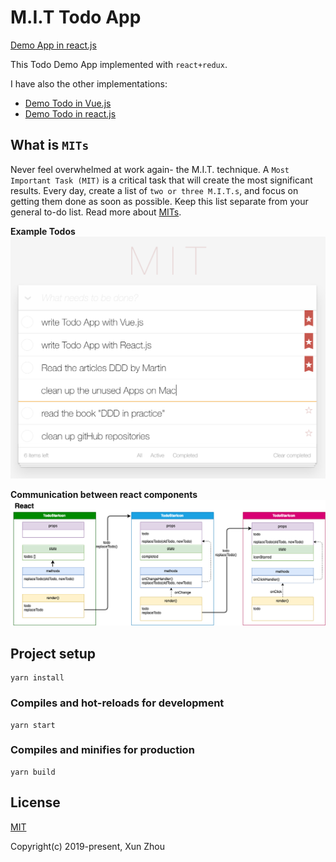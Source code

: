 # M.I.T Todo App

[Demo App in react.js](https://mit-todo-redux.netlify.com/)

This Todo Demo App implemented with `react+redux`.

I have also the other implementations:
- [Demo Todo in Vue.js](https://mit-todo.netlify.com/)
- [Demo Todo in react.js](https://mit-todo-react.netlify.com/)

## What is `MITs`
Never feel overwhelmed at work again- the M.I.T. technique. A `Most Important Task (MIT)` is a 
critical task that will create the most significant results. 
Every day, create a list of `two or three M.I.T.s`, and focus on getting them done as soon as 
possible. Keep this list separate from your general to-do list. Read more about [MITs](https://personalmba.com/most-important-tasks/).  

**Example Todos**
![homepage](./public/screenshot_todo.png)

**Communication between react components**
![homepage](./public/screenshot_react_delegation.png)



## Project setup
```
yarn install
```

### Compiles and hot-reloads for development
```
yarn start
```

### Compiles and minifies for production
```
yarn build
```

## License
[MIT](http://opensource.org/licenses/MIT)


Copyright(c) 2019-present, Xun Zhou
